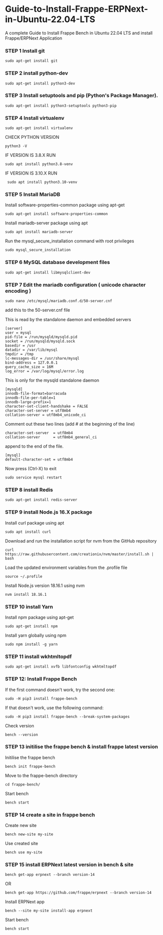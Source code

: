 
# Guide-to-Install-Frappe-ERPNext-in-Ubuntu-22.04-LTS
A complete Guide to Install Frappe Bench in Ubuntu 22.04 LTS and install Frappe/ERPNext Application

### STEP 1 Install git
    sudo apt-get install git

### STEP 2 install python-dev

    sudo apt-get install python3-dev

### STEP 3 Install setuptools and pip (Python's Package Manager).

    sudo apt-get install python3-setuptools python3-pip

### STEP 4 Install virtualenv
    
    sudo apt-get install virtualenv
    
  CHECK PYTHON VERSION 
  
    python3 -V
  
  IF VERSION IS 3.8.X RUN
  
    sudo apt install python3.8-venv

  IF VERSION IS 3.10.X RUN
  
     sudo apt install python3.10-venv

### STEP 5 Install MariaDB

Install software-properties-common package using apt-get

    sudo apt-get install software-properties-common

Install mariadb-server package using apt

    sudo apt install mariadb-server

Run the mysql_secure_installation command with root privileges

    sudo mysql_secure_installation
    
    
### STEP 6  MySQL database development files

    sudo apt-get install libmysqlclient-dev

### STEP 7 Edit the mariadb configuration ( unicode character encoding )

    sudo nano /etc/mysql/mariadb.conf.d/50-server.cnf

add this to the 50-server.cnf file

This is read by the standalone daemon and embedded servers

    [server]
    user = mysql
    pid-file = /run/mysqld/mysqld.pid
    socket = /run/mysqld/mysqld.sock
    basedir = /usr
    datadir = /var/lib/mysql
    tmpdir = /tmp
    lc-messages-dir = /usr/share/mysql
    bind-address = 127.0.0.1
    query_cache_size = 16M
    log_error = /var/log/mysql/error.log

This is only for the mysqld standalone daemon
    
    [mysqld]
    innodb-file-format=barracuda
    innodb-file-per-table=1
    innodb-large-prefix=1
    character-set-client-handshake = FALSE
    character-set-server = utf8mb4
    collation-server = utf8mb4_unicode_ci      

Comment out these two lines (add # at the beginning of the line)

    character-set-server  = utf8mb4
    collation-server      = utf8mb4_general_ci

append to the end of the file.

    [mysql]
    default-character-set = utf8mb4

Now press (Ctrl-X) to exit

    sudo service mysql restart

### STEP 8 install Redis
    
    sudo apt-get install redis-server

### STEP 9 install Node.js 16.X package

Install curl package using apt

    sudo apt install curl 

Download and run the installation script for nvm from the GitHub repository

    curl https://raw.githubusercontent.com/creationix/nvm/master/install.sh | bash

Load the updated environment variables from the .profile file

    source ~/.profile
    
Install Node.js version 18.16.1 using nvm    
    
    nvm install 18.16.1  

### STEP 10  install Yarn

Install npm package using apt-get

    sudo apt-get install npm

Install yarn globally using npm

    sudo npm install -g yarn

### STEP 11 install wkhtmltopdf

    sudo apt-get install xvfb libfontconfig wkhtmltopdf
    

### STEP 12: Install Frappe Bench

If the first command doesn't work, try the second one:
	
	sudo -H pip3 install frappe-bench

If that doesn't work, use the following command:
	
	sudo -H pip3 install frappe-bench --break-system-packages

Check version
    
    bench --version
    
### STEP 13 initilise the frappe bench & install frappe latest version 

Initilise the frappe bench

    bench init frappe-bench 

Move to the frappe-bench directory

    cd frappe-bench/

Start bench

    bench start
    
### STEP 14 create a site in frappe bench 

Create new site

    bench new-site my-site

Use created site
    
    bench use my-site

### STEP 15 install ERPNext latest version in bench & site


    bench get-app erpnext --branch version-14
OR

    bench get-app https://github.com/frappe/erpnext --branch version-14

Install ERPNext app

    bench --site my-site install-app erpnext

Start bench
    
    bench start
